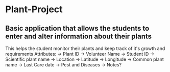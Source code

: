 # Plant-Project

## Basic application that allows the students to enter and alter information about their plants <br>
This helps the student monitor their plants and keep track of it's growth and requirements 
Attributes:
-> Plant ID
-> Volunteer Name
-> Student ID
-> Scientific plant name
-> Location
    -> Latitude
    -> Longitude
-> Common plant name
-> Last Care date
-> Pest and Diseases
-> Notes?
